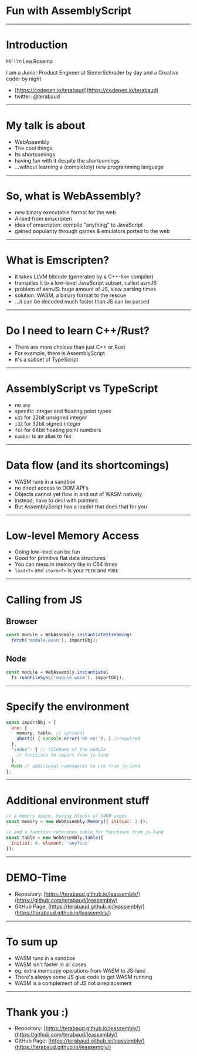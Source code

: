 # Fun with AssemblyScript
-----------------------------------------------
# Introduction

Hi! I'm Lea Rosema 

I am a Junior Product Engneer at SinnerSchrader by day
and a Creative coder by night

 * [https://codepen.io/terabaud](https://codepen.io/terabaud)
 * twitter: @terabaud

------------------------------------------------
# My talk is about

* WebAssembly
* The cool things
* Its shortcomings
* having fun with it despite the shortcomings
* ...without learning a (completely) new programming language

------------------------------------------------
# So, what is WebAssembly?

* new binary executable format for the web
* Arised from emscripten
* idea of emscripten: compile "anything" to JavaScript
* gained popularity through games & emulators ported to the web

------------------------------------------------

# What is Emscripten?

* it takes LLVM bitcode (generated by a C++-like compiler)
* transpiles it to a low-level JavaScript subset, called asmJS
* problem of asmJS: huge amount of JS, slow parsing times
* solution: WASM, a binary format to the rescue 
* ...it can be decoded much faster than JS can be parsed

-------------------------------------------------

# Do I need to learn C++/Rust?

* There are more choices than just C++ or Rust
* For example, there is AssemblyScript
* it's a subset of TypeScript

--------------------------------------------------
# AssemblyScript vs TypeScript

* no `any`
* specific integer and floating point types
* `u32` for 32bit unsigned integer
* `i32` for 32bit signed integer
* `f64` for 64bit floating point numbers
* `number` is an alias to `f64`

--------------------------------------------------
# Data flow (and its shortcomings)

* WASM runs in a sandbox
* no direct access to DOM API's
* Objects cannot yet flow in and out of WASM natively
* instead, have to deal with pointers
* But AssemblyScript has a loader that does that for you

---------------------------------------------------
# Low-level Memory Access

* Going low-level can be fun 
* Good for primitive flat data structures
* You can mess in memory like in C64 times
* `load<T>` and `store<T>` is your `PEEK` and `POKE`

---------------------------------------------------
# Calling from JS

## Browser

```js
const module = WebAssembly.instantiateStreaming(
  fetch('module.wasm'), importObj);
```

## Node

```js
const module = WebAssembly.instantiate(
  fs.readFileSync('module.wasm'), importObj);
```
---------------------------------------------------
# Specify the environment

```js
const importObj = {
  env: {
    memory, table, // optional
    abort() { console.error('Oh no!'); } //required
  },
  "index": { // fileName of the module
    // functions to import from js-land
  },
  Math // additional namespaces to use from js-land
};
```
---------------------------------------------------
# Additional environment stuff

```js
// a memory space, having blocks of 64KB pages
const memory = new WebAssembly.Memory({ initial: 1 }); 

// and a function reference table for functions from js-land
const table = new WebAssembly.Table({
  initial: 0, element: 'anyfunc'
});
```

---------------------------------------------------
# DEMO-Time

* Repository: [https://terabaud.github.io/leassembly/](https://github.com/terabaud/leassembly/)
* GitHub Page: [https://terabaud.github.io/leassembly/](https://terabaud.github.io/leassembly/)

-------------------------------------------------

# To sum up

* WASM runs in a sandbox
* WASM isn't faster in all cases 
* eg. extra memcopy operations from WASM to JS-land
* There's always some JS glue code to get WASM running
* WASM is a complement of JS not a replacement

--------------------------------------------------

# Thank you :)

* Repository: [https://terabaud.github.io/leassembly/](https://github.com/terabaud/leassembly/)
* GitHub Page: [https://terabaud.github.io/leassembly/](https://terabaud.github.io/leassembly/)
